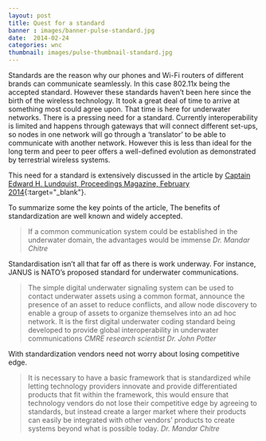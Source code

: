```yaml
---
layout: post
title: Quest for a standard
banner : images/banner-pulse-standard.jpg
date:  2014-02-24
categories: wnc
thumbnail: images/pulse-thumbnail-standard.jpg
---
```


Standards are the reason why our phones and Wi-Fi routers of different brands can communicate seamlessly. In this case 802.11x being the accepted standard. However these standards haven’t been here since the birth of the wireless technology. It took a great deal of time to arrive at something most could agree upon. That time is here for underwater networks. There is a pressing need for a standard. Currently interoperability is limited and happens through gateways that will connect different set-ups, so nodes in one network will go through a ‘translator’ to be able to communicate with another network. However this is less than ideal for the long term and peer to peer offers a well-defined evolution as demonstrated by terrestrial wireless systems.

This need for a standard is extensively discussed in the article by [Captain Edward H. Lundquist, Proceedings Magazine, February 2014](https://www.usni.org/magazines/proceedings/2014/february/search-standard-answer){:target="_blank"}.


To summarize some the key points of the article,
The benefits of standardization are well known and widely accepted.

> If a common communication system could be established in the underwater domain, the advantages would be immense
<cite>Dr. Mandar Chitre</cite>

Standardisation isn’t all that far off as there is work underway. For instance, JANUS is NATO’s proposed standard for underwater communications.

>The simple digital underwater signaling system can be used to contact underwater assets using a common format, announce the presence of an asset to reduce conflicts, and allow node discovery to enable a group of assets to organize themselves into an ad hoc network. It is the first digital underwater coding standard being developed to provide global interoperability in underwater communications
<cite>CMRE research scientist Dr. John Potter </cite>

With standardization vendors need not worry about losing competitive edge.

>It is necessary to have a basic framework that is standardized while letting technology providers innovate and provide differentiated products that fit within the framework, this would ensure that technology vendors do not lose their competitive edge by agreeing to standards, but instead create a larger market where their products can easily be integrated with other vendors’ products to create systems beyond what is possible today.
<cite>Dr. Mandar Chitre</cite>
